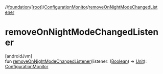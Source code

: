 //[foundation](../../../index.md)/[[root]](../index.md)/[ConfigurationMonitor](index.md)/[removeOnNightModeChangedListener](remove-on-night-mode-changed-listener.md)

# removeOnNightModeChangedListener

[androidJvm]\
fun [removeOnNightModeChangedListener](remove-on-night-mode-changed-listener.md)(listener: ([Boolean](https://kotlinlang.org/api/core/kotlin-stdlib/kotlin/-boolean/index.html)) -&gt; [Unit](https://kotlinlang.org/api/core/kotlin-stdlib/kotlin/-unit/index.html)): [ConfigurationMonitor](index.md)